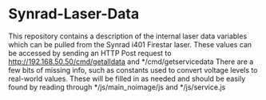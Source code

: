 # Synrad-Laser-Data
This repository contains a description of the internal laser data variables which can be pulled from the Synrad i401 Firestar laser.
These values can be accessed by sending an HTTP Post request to http://192.168.50.50/cmd/getalldata and */cmd/getservicedata
There are a few bits of missing info, such as constants used to convert voltage levels to real-world values. These will be filled in as needed and should be easily found by reading through */js/main_noimage/js and */js/service.js
